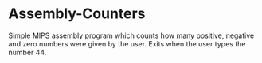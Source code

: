 # Assembly-Counters

Simple MIPS assembly program which counts how many positive, negative and zero numbers were given by the user.
Exits when the user types the number 44.
